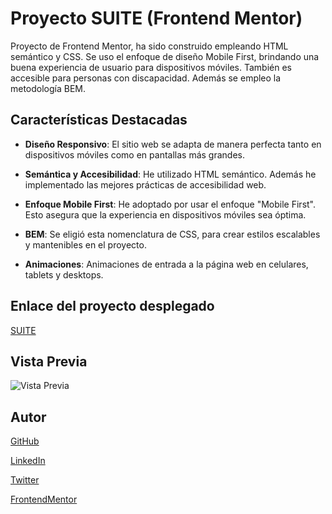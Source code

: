 # Proyecto SUITE (Frontend Mentor)

Proyecto de Frontend Mentor, ha sido construido empleando HTML semántico y CSS.
Se uso el enfoque de diseño Mobile First, brindando una buena experiencia de usuario para dispositivos móviles.
También es accesible para personas con discapacidad. Además se empleo la metodología BEM.

## Características Destacadas

- **Diseño Responsivo**: El sitio web se adapta de manera perfecta tanto en dispositivos móviles como en pantallas más grandes.

- **Semántica y Accesibilidad**: He utilizado HTML semántico. Además he implementado las mejores prácticas de accesibilidad web.

- **Enfoque Mobile First**: He adoptado por usar el enfoque "Mobile First". Esto asegura que la experiencia en dispositivos móviles sea óptima.

- **BEM**: Se eligió esta nomenclatura de CSS, para crear estilos escalables y mantenibles en el proyecto.

- **Animaciones**: Animaciones de entrada a la página web en celulares, tablets y desktops.

## Enlace del proyecto desplegado

[SUITE](https://preeminent-chimera-07358b.netlify.app/)

## Vista Previa

![Vista Previa](https://res.cloudinary.com/dbbixakcl/image/upload/f_auto,q_auto/v1/FrontendMentor/mi45iwkqjgpgag6y91xc)

## Autor

[GitHub](https://github.com/BranLeeDev)

[LinkedIn](https://www.linkedin.com/in/brandonaguero/)

[Twitter](https://twitter.com/branleedev)

[FrontendMentor](https://www.frontendmentor.io/profile/BranLeeDev)
